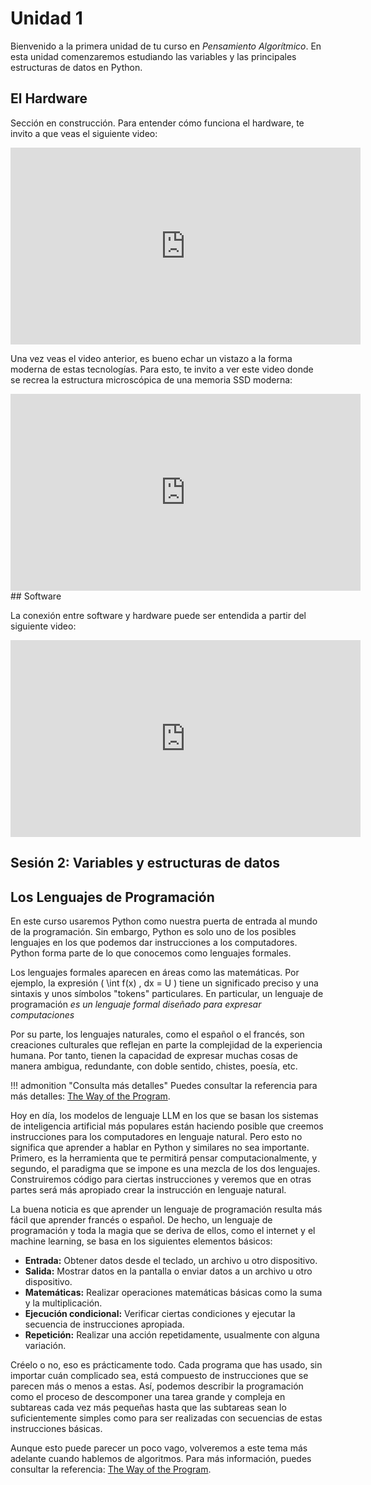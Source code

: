 # Unidad 1

Bienvenido a la primera unidad de tu curso en *Pensamiento Algorítmico*. En esta unidad comenzaremos estudiando las variables y las principales estructuras de datos en Python.
## El Hardware

Sección en construcción. Para entender cómo funciona el hardware, te invito a que veas el siguiente video:

<iframe width="560" height="315" src="https://www.youtube.com/embed/QZwneRb-zqA" frameborder="0" allowfullscreen></iframe>

Una vez veas el video anterior, es bueno echar un vistazo a la forma moderna de estas tecnologías. Para esto, te invito a ver este video donde se recrea la estructura microscópica de una memoria SSD moderna:

<iframe width="560" height="315" src="https://www.youtube.com/embed/5Mh3o886qpg?t=51s" frameborder="0" allowfullscreen></iframe>
## Software

La conexión entre software y hardware puede ser entendida a partir del siguiente video:

<iframe width="560" height="315" src="https://www.youtube.com/embed/HjneAhCy2N4" frameborder="0" allowfullscreen></iframe>

## Sesión 2: Variables y estructuras de datos

## Los Lenguajes de Programación

En este curso usaremos Python como nuestra puerta de entrada al mundo de la programación. Sin embargo, Python es solo uno de los posibles lenguajes en los que podemos dar instrucciones a los computadores. Python forma parte de lo que conocemos como lenguajes formales.

Los lenguajes formales aparecen en áreas como las matemáticas. Por ejemplo, la expresión \( \int f(x) \, dx = U \) tiene un significado preciso y una sintaxis y unos símbolos "tokens" particulares. En particular, un lenguaje de programación 
*es un lenguaje formal diseñado para expresar computaciones*

Por su parte, los lenguajes naturales, como el español o el francés, son creaciones culturales que reflejan en parte la complejidad de la experiencia humana. Por tanto, tienen la capacidad de expresar muchas cosas de manera ambigua, redundante, con doble sentido, chistes, poesía, etc.

!!! admonition "Consulta más detalles"
    Puedes consultar la referencia para más detalles: [The Way of the Program](https://openbookproject.net/thinkcs/python/english3e/way_of_the_program.html).

Hoy en día, los modelos de lenguaje LLM en los que se basan los sistemas de inteligencia artificial más populares están haciendo posible que creemos instrucciones para los computadores en lenguaje natural. Pero esto no significa que aprender a hablar en Python y similares no sea importante. Primero, es la herramienta que te permitirá pensar computacionalmente, y segundo, el paradigma que se impone es una mezcla de los dos lenguajes. Construiremos código para ciertas instrucciones y veremos que en otras partes será más apropiado crear la instrucción en lenguaje natural.

La buena noticia es que aprender un lenguaje de programación resulta más fácil que aprender francés o español. De hecho, un lenguaje de programación y toda la magia que se deriva de ellos, como el internet y el machine learning, se basa en los siguientes elementos básicos:

- **Entrada:** Obtener datos desde el teclado, un archivo u otro dispositivo.
- **Salida:** Mostrar datos en la pantalla o enviar datos a un archivo u otro dispositivo.
- **Matemáticas:** Realizar operaciones matemáticas básicas como la suma y la multiplicación.
- **Ejecución condicional:** Verificar ciertas condiciones y ejecutar la secuencia de instrucciones apropiada.
- **Repetición:** Realizar una acción repetidamente, usualmente con alguna variación.

Créelo o no, eso es prácticamente todo. Cada programa que has usado, sin importar cuán complicado sea, está compuesto de instrucciones que se parecen más o menos a estas. Así, podemos describir la programación como el proceso de descomponer una tarea grande y compleja en subtareas cada vez más pequeñas hasta que las subtareas sean lo suficientemente simples como para ser realizadas con secuencias de estas instrucciones básicas.

Aunque esto puede parecer un poco vago, volveremos a este tema más adelante cuando hablemos de algoritmos. Para más información, puedes consultar la referencia: [The Way of the Program](https://openbookproject.net/thinkcs/python/english3e/way_of_the_program.html).